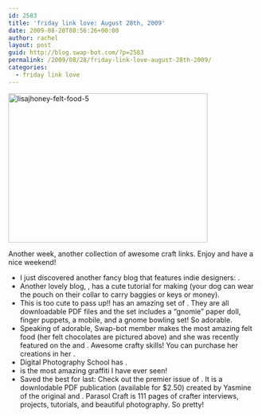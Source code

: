 ```yaml
---
id: 2583
title: 'friday link love: August 28th, 2009'
date: 2009-08-28T08:56:26+00:00
author: rachel
layout: post
guid: http://blog.swap-bot.com/?p=2583
permalink: /2009/08/28/friday-link-love-august-28th-2009/
categories:
  - friday link love
---
```

[  <img src="http://blog.swap-bot.com/wp-content/uploads/2009/08/lisajhoney-felt-food-5.jpg" alt="lisajhoney-felt-food-5" title="lisajhoney-felt-food-5" width="400" height="300" class="aligncenter size-full wp-image-2586" />](http://www.etsy.com/shop.php?user_id=6099177)

Another week, another collection of awesome craft links. Enjoy and have a nice weekend!

  * I just discovered another fancy blog that features indie designers: . 
  * Another lovely blog, , has a cute tutorial for making (your dog can wear the pouch on their collar to carry baggies or keys or money).
  * This is too cute to pass up!! has an amazing set of . They are all downloadable PDF files and the set includes a &#8220;gnomie&#8221; paper doll, finger puppets, a mobile, and a gnome bowling set! So adorable. 
  * Speaking of adorable, Swap-bot member makes the most amazing felt food (her felt chocolates are pictured above) and she was recently featured on the and . Awesome crafty skills! You can purchase her creations in her .
  * Digital Photography School has .
  * is the most amazing graffiti I have ever seen!
  * Saved the best for last: Check out the premier issue of . It is a downlodable PDF publication (available for $2.50) created by Yasmine of the original and . Parasol Craft is 111 pages of crafter interviews, projects, tutorials, and beautiful photography. So pretty!